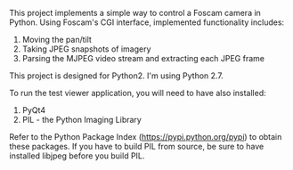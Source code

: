 This project implements a simple way to control a Foscam camera in Python. Using Foscam's CGI interface, implemented functionality includes:

  1. Moving the pan/tilt
  1. Taking JPEG snapshots of imagery
  1. Parsing the MJPEG video stream and extracting each JPEG frame

This project is designed for Python2. I'm using Python 2.7.

To run the test viewer application, you will need to have also installed:

  1. PyQt4
  1. PIL - the Python Imaging Library

Refer to the Python Package Index (https://pypi.python.org/pypi) to obtain these packages. If you have to build PIL from source, be sure to have installed libjpeg before you build PIL.